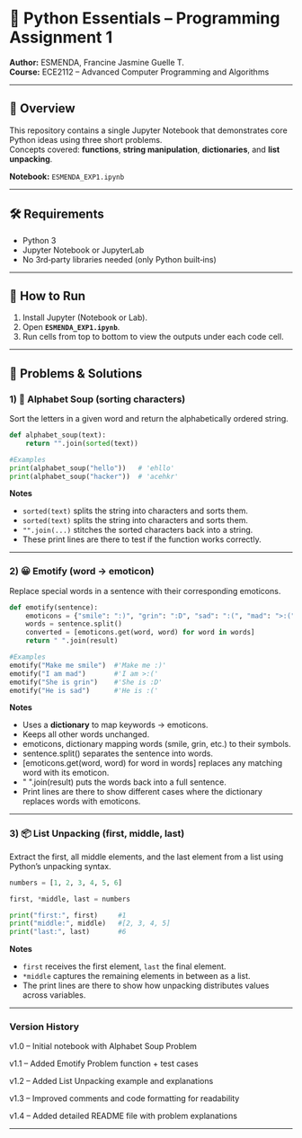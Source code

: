 # 🐍 Python Essentials – Programming Assignment 1

**Author:** ESMENDA, Francine Jasmine Guelle T.  
**Course:** ECE2112 – Advanced Computer Programming and Algorithms

---

## 📖 Overview

This repository contains a single Jupyter Notebook that demonstrates core Python ideas using three short problems.  
Concepts covered: **functions**, **string manipulation**, **dictionaries**, and **list unpacking**.

**Notebook:** `ESMENDA_EXP1.ipynb`

---

## 🛠️ Requirements
- Python 3 
- Jupyter Notebook or JupyterLab  
- No 3rd‑party libraries needed (only Python built‑ins)

---

## 🚀 How to Run
1. Install Jupyter (Notebook or Lab).  
2. Open **`ESMENDA_EXP1.ipynb`**.  
3. Run cells from top to bottom to view the outputs under each code cell.

---

## 🧩 Problems & Solutions

### 1) 🔡 Alphabet Soup (sorting characters)
Sort the letters in a given word and return the alphabetically ordered string.

```python
def alphabet_soup(text):
    return "".join(sorted(text))

#Examples
print(alphabet_soup("hello"))   # 'ehllo'
print(alphabet_soup("hacker"))  # 'acehkr'
```

**Notes**
- `sorted(text)` splits the string into characters and sorts them.
- `sorted(text)` splits the string into characters and sorts them.
- `"".join(...)` stitches the sorted characters back into a string.
- These print lines are there to test if the function works correctly.

---

### 2) 😀 Emotify (word → emoticon)
Replace special words in a sentence with their corresponding emoticons.

```python
def emotify(sentence):
    emoticons = {"smile": ":)", "grin": ":D", "sad": ":(", "mad": ">:("}
    words = sentence.split()
    converted = [emoticons.get(word, word) for word in words]
    return " ".join(result)

#Examples
emotify("Make me smile")  #'Make me :)'
emotify("I am mad")       #'I am >:('
emotify("She is grin")    #'She is :D'
emotify("He is sad")      #'He is :('
```

**Notes**
- Uses a **dictionary** to map keywords → emoticons.
- Keeps all other words unchanged.
- emoticons, dictionary mapping words (smile, grin, etc.) to their symbols.
- sentence.split() separates the sentence into words.
- [emoticons.get(word, word) for word in words] replaces any matching word with its emoticon.
- " ".join(result) puts the words back into a full sentence.
- Print lines are there to show different cases where the dictionary replaces words with emoticons.

---

### 3) 📦 List Unpacking (first, middle, last)
Extract the first, all middle elements, and the last element from a list using Python’s unpacking syntax.

```python
numbers = [1, 2, 3, 4, 5, 6]

first, *middle, last = numbers

print("first:", first)     #1
print("middle:", middle)   #[2, 3, 4, 5]
print("last:", last)       #6
```

**Notes**
- `first` receives the first element, `last` the final element.
- `*middle` captures the remaining elements in between as a list.
- The print lines are there to show how unpacking distributes values across variables.

---
### Version History
v1.0 – Initial notebook with Alphabet Soup Problem

v1.1 – Added Emotify Problem function + test cases

v1.2 – Added List Unpacking example and explanations

v1.3 – Improved comments and code formatting for readability

v1.4 – Added detailed README file with problem explanations

---
